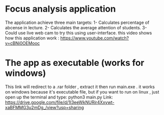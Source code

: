# Focus analysis application

The application achieve three main targets:
1- Calculates percentage of abcense in lecture.
2- Calculates the average attention of students.
3- Could use live web cam to try this using user-interface.
this video shows how this application work : https://www.youtube.com/watch?v=cBNi0OEMooc

# The app as executable (works for windows)

This link will redirect to a .rar folder , extract it then run main.exe . it works on windows
because it's executable file, but if you want to run on linux , just open up the terminal and type: python3 main.py
Link: https://drive.google.com/file/d/1I3eeWkNURir4Xxywt-xaBFMMG3u2mDg_/view?usp=sharing
